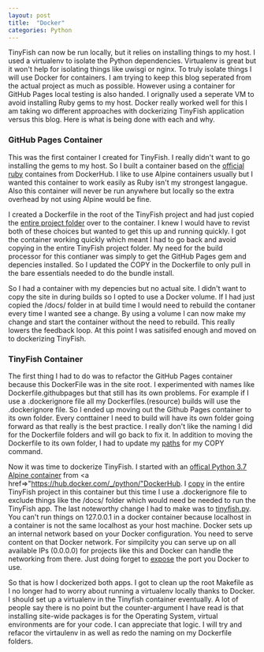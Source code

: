 ```yaml
---
layout: post
title:  "Docker"
categories: Python
---
```


TinyFish can now be run locally, but it relies on installing things to my host.  I used a virtualenv to isolate the Python dependencies.  Virtualenv is great but it won't help for isolating things like uwisgi or nginx.  To truly isolate things I will use Docker for containers.  I am trying to keep this blog seperated from the actual project as much as possible.  However using a container for GitHub Pages local testing is also handed.  I orignally used a seperate VM to avoid installing Ruby gems to my host.  Docker really worked well for this  I am taking wo different approaches with dockerizing TinyFish application versus this blog.  Here is what is being done with each and why.

<h3> GitHub Pages Container </h3>

This was the first container I created for TinyFish.  I really didn't want to go installing the gems to my host.  So I built a container based on the <a href="https://hub.docker.com/_/ruby/">official ruby</a> containes from DockerHub.  I like to use Alpine containers usually but I wanted this container to work easily as Ruby isn't my strongest langague.  Also this container will never be run anywhere but locally so the extra overhead by not using Alpine would be fine. 

I created a Dockerfile in the root of the TinyFish project and had just copied the <a href="https://github.com/bitreef-net/tinyfish/blob/d344243d98d729d36486efecaffc1f74b3b16fc9/Dockerfile.ghpages#L8">entire project folder</a> over to the container.  I knew I would have to revist both of these choices but wanted to get this up and running quickly.  I got the container working quickly which meant I had to go back and avoid copying in the entire TinyFish project folder.  My need for the build processor for this contianer was simply to get the GitHub Pages gem and depencies installed.  So I updated the COPY in the Dockerfile to only pull in the <a hred="https://github.com/bitreef-net/tinyfish/blob/d344243d98d72">bare essentials</a> needed to do the bundle install.  

So I had a container with my depencies but no actual site.   I didn't want to copy the site in during builds so I opted to use a Docker volume.  If I had just copied the /docs/ folder in at build time I would need to rebuild the contaner every time I wanted see a change.  By using a volume I can now make my change and start the container without the need to rebuild.  This really lowers the feedback loop.  At this point I was satisifed enough and moved on to dockerizing TinyFish.  


<h3> TinyFish Container </h3>
The first thing I had to do was to refactor the GitHub Pages container because this DockerFile was in the site root.  I experimented with names like Dockerfile.githubpages but that still has its own problems.  For example if I use a .dockerignore file all my Dockerfiles.(resource) builds will use the .dockerignore file.  So I ended up  moving out the Github Pages container to its own folder.  Every conttainer I need to build will have its own folder going forward as that really is the best practice.  I really don't like the naming I did for the Dockerfile folders and will go back to fix it.  In addition to moving the Dockerfile to its own folder, I had to update my <a href="https://github.com/bitreef-net/tinyfish/blob/e0a5c806fd65cbd1f4dae4a0427d153a58113e1d/GHPages-DockerFile/Dockerfile#L6">paths</a> for my COPY command. 

Now it was time to dockerize TinyFish.  I started with an <a href="https://github.com/bitreef-net/tinyfish/blob/e0a5c806fd65cbd1f4dae4a0427d153a58113e1d/TinyFish-DockerFile/Dockerfile#L1">offical Python 3.7 Alpine container</a> from <a href=>"https://hub.docker.com/_/python/"DockerHub</a>.  I <a href="https://github.com/bitreef-net/tinyfish/blob/5ac0b0f97a88407636e74f7fba9f4a6e845881b4/TinyFish-DockerFile/Dockerfile#L8">copy</a> in the entire TinyFish project in this container but this time I use a .dockerignore file to exclude things like the /docs/ folder which would need be needed to run the TinyFish app.  The last noteworthy change I had to make was to <a href="https://github.com/bitreef-net/tinyfish/blob/e0a5c806fd65cbd1f4dae4a0427d153a58113e1d/tinyfish.py#L15">tinyfish.py</a>.  You can't run things on 127.0.0.1 in a docker container because localhost in a container is not the same localhost as your host machine.  Docker sets up an internal network based on your Docker configuration.  You need to serve content on that Docker network.  For simpilcity you can serve up on all available IPs (0.0.0.0) for projects like this and Docker can handle the networking from there.  Just doing forget to <a href="https://github.com/bitreef-net/tinyfish/blob/5ac0b0f97a88407636e74f7fba9f4a6e845881b4/TinyFish-DockerFile/Dockerfile#L18">expose</a> the port you Docker to use.

So that is how I dockerized both apps.  I got to clean up the root Makefile as I no longer had to worry about running a virtualenv locally thanks to Docker.  I should set up a virtualenv in the Tinyfish container eventually.  A lot of people say there is no point but the counter-argument I have read is that installing site-wide packages is for the Operating System, virtual environments are for your code.  I can appreciate that logic.  I will try and refacor the virtaulenv in as well as redo the naming on my Dockerfile folders.  



